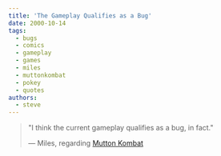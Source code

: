 ```yaml
---
title: 'The Gameplay Qualifies as a Bug'
date: 2000-10-14
tags:
  - bugs
  - comics
  - gameplay
  - games
  - miles
  - muttonkombat
  - pokey
  - quotes
authors:
  - steve
---
```


> "I think the current gameplay qualifies as a bug, in fact."
>
> — Miles, regarding [Mutton Kombat](/downloads/mk/)
